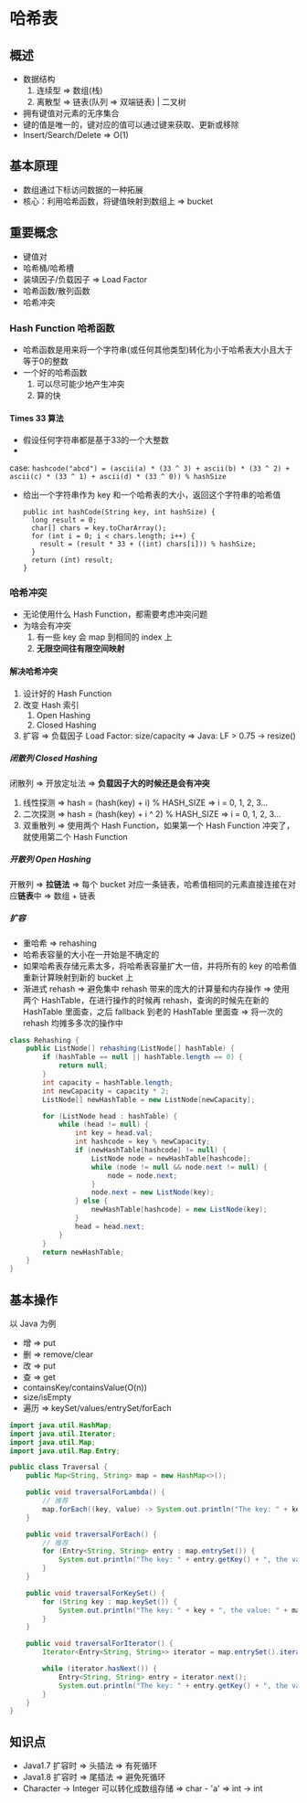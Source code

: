 # 哈希表

## 概述

- 数据结构
    1. 连续型 => 数组(栈)
    2. 离散型 => 链表(队列 => 双端链表) | 二叉树
- 拥有键值对元素的无序集合
- 键的值是唯一的，键对应的值可以通过键来获取、更新或移除
- Insert/Search/Delete => O(1)

## 基本原理

- 数组通过下标访问数据的一种拓展
- 核心：利用哈希函数，将键值映射到数组上 => bucket

## 重要概念

- 键值对
- 哈希桶/哈希槽
- 装填因子/负载因子 => Load Factor
- 哈希函数/散列函数
- 哈希冲突

### Hash Function 哈希函数

- 哈希函数是用来将一个字符串(或任何其他类型)转化为小于哈希表大小且大于等于0的整数
- 一个好的哈希函数
    1. 可以尽可能少地产生冲突
    2. 算的快

#### Times 33 算法

- 假设任何字符串都是基于33的一个大整数
-
case: ` hashcode("abcd") = (ascii(a) * (33 ^ 3) + ascii(b) * (33 ^ 2) + ascii(c) * (33 ^ 1) + ascii(d) * (33 ^ 0)) % hashSize `
- 给出一个字符串作为 key 和一个哈希表的大小，返回这个字符串的哈希值
  ```
  public int hashCode(String key, int hashSize) {
    long result = 0;
    char[] chars = key.toCharArray();
    for (int i = 0; i < chars.length; i++) {
      result = (result * 33 + ((int) chars[i])) % hashSize;
    }
    return (int) result;
  }
  ```

### 哈希冲突

- 无论使用什么 Hash Function，都需要考虑冲突问题
- 为啥会有冲突
    1. 有一些 key 会 map 到相同的 index 上
    2. **无限空间往有限空间映射**

#### 解决哈希冲突

1. 设计好的 Hash Function
2. 改变 Hash 索引
    1. Open Hashing
    2. Closed Hashing
3. 扩容 => 负载因子 Load Factor: size/capacity => Java: LF > 0.75 -> resize()

##### 闭散列 Closed Hashing

闭散列 => 开放定址法 => **负载因子大的时候还是会有冲突**

1. 线性探测 => hash = (hash(key) + i) % HASH_SIZE => i = 0, 1, 2, 3...
2. 二次探测 => hash = (hash(key) + i ^ 2) % HASH_SIZE => i = 0, 1, 2, 3...
3. 双重散列 => 使用两个 Hash Function，如果第一个 Hash Function 冲突了，就使用第二个 Hash Function

##### 开散列 Open Hashing

开散列 => **拉链法** => 每个 bucket 对应一条链表，哈希值相同的元素直接连接在对应**链表**中 => 数组 + 链表

##### 扩容

- 重哈希 => rehashing
- 哈希表容量的大小在一开始是不确定的
- 如果哈希表存储元素太多，将哈希表容量扩大一倍，并将所有的 key 的哈希值重新计算映射到新的 bucket 上
- 渐进式 rehash => 避免集中 rehash 带来的庞大的计算量和内存操作 => 使用两个 HashTable，在进行操作的时候再 rehash，查询的时候先在新的 HashTable 里面查，之后 fallback 到老的
  HashTable 里面查 => 将一次的 rehash 均摊多多次的操作中

```java
class Rehashing {
    public ListNode[] rehashing(ListNode[] hashTable) {
        if (hashTable == null || hashTable.length == 0) {
            return null;
        }
        int capacity = hashTable.length;
        int newCapacity = capacity * 2;
        ListNode[] newHashTable = new ListNode[newCapacity];

        for (ListNode head : hashTable) {
            while (head != null) {
                int key = head.val;
                int hashcode = key % newCapacity;
                if (newHashTable[hashcode] != null) {
                    ListNode node = newHashTable[hashcode];
                    while (node != null && node.next != null) {
                        node = node.next;
                    }
                    node.next = new ListNode(key);
                } else {
                    newHashTable[hashcode] = new ListNode(key);
                }
                head = head.next;
            }
        }
        return newHashTable;
    }
}
```

## 基本操作

以 Java 为例

- 增 => put
- 删 => remove/clear
- 改 => put
- 查 => get
- containsKey/containsValue(O(n))
- size/isEmpty
- 遍历 => keySet/values/entrySet/forEach

```java
import java.util.HashMap;
import java.util.Iterator;
import java.util.Map;
import java.util.Map.Entry;

public class Traversal {
    public Map<String, String> map = new HashMap<>();

    public void traversalForLambda() {
        // 推荐
        map.forEach((key, value) -> System.out.println("The key: " + key + ", the value: " + value));
    }

    public void traversalForEach() {
        // 推荐
        for (Entry<String, String> entry : map.entrySet()) {
            System.out.println("The key: " + entry.getKey() + ", the value: " + entry.getValue());
        }
    }

    public void traversalForKeySet() {
        for (String key : map.keySet()) {
            System.out.println("The key: " + key + ", the value: " + map.get(key));
        }
    }

    public void traversalForIterator() {
        Iterator<Entry<String, String>> iterator = map.entrySet().iterator();

        while (iterator.hasNext()) {
            Entry<String, String> entry = iterator.next();
            System.out.println("The key: " + entry.getKey() + ", the value: " + entry.getValue());
        }
    }
}
```

## 知识点

- Java1.7 扩容时 => 头插法 => 有死循环
- Java1.8 扩容时 => 尾插法 => 避免死循环
- Character -> Integer 可以转化成数组存储 => char - 'a' => int -> int
